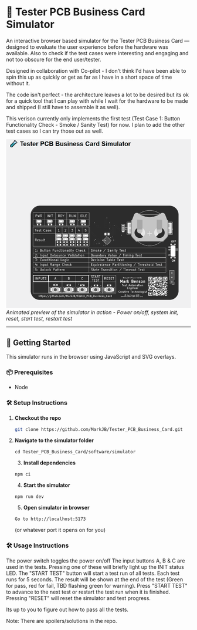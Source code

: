 # 🧪 Tester PCB Business Card Simulator

An interactive browser based simulator for the Tester PCB Business Card — designed to evaluate the user experience before the hardware was available. Also to check if the test cases were interesting and engaging and not too obscure for the end user/tester.

Designed in collaboration with Co-pilot - I don't think I'd have been able to spin this up as quickly or get as far as I have in a short space of time without it.

The code isn't perfect - the architecture leaves a lot to be desired but its ok for a quick tool that I can play with while I wait for the hardware to be made and shipped (I still have to assemble it as well).

This verison currently only implements the first test (Test Case 1: Button Functionality Check - Smoke / Sanity Test) for now. I plan to add the other test cases so I can try those out as well.

![Simulator Demo](./assets/tester_pcb_business_card_simulator.gif)  
_Animated preview of the simulator in action - Power on/off, system init, reset, start test, restart test_

---

## 🚀 Getting Started

This simulator runs in the browser using JavaScript and SVG overlays.

### 📦 Prerequisites

- Node

### 🛠 Setup Instructions

1. **Checkout the repo**
   ```bash
   git clone https://github.com/MarkJB/Tester_PCB_Business_Card.git
   ```
2. **Navigate to the simulator folder**
   ```
   cd Tester_PCB_Business_Card/software/simulator
   ```
   3. **Install dependencies**
   ```
   npm ci
   ```
   4. **Start the simulator**
   ```
   npm run dev
   ```
   5. **Open simulator in browser**
   ```
   Go to http://localhost:5173
   ```
   (or whatever port it opens on for you)

### 🛠 Usage Instructions

The power switch toggles the power on/off
The input buttons A, B & C are used in the tests. Pressing one of these will briefly light up the INIT status LED.
The "START TEST" button will start a test run of all tests. Each test runs for 5 seconds. The result will be shown at the end of the test (Green for pass, red for fail, TBD flashing green for warning). Press "START TEST" to advance to the next test or restart the test run when it is finished.
Pressing "RESET" will reset the simulator and test progress.

Its up to you to figure out how to pass all the tests.

Note: There are spoilers/solutions in the repo.
